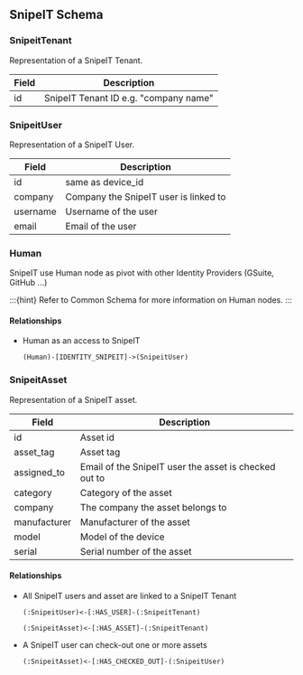 ## SnipeIT Schema

### SnipeitTenant

Representation of a SnipeIT Tenant.

|Field | Description|
|-------|-------------|
|id | SnipeIT Tenant ID e.g. "company name"|

### SnipeitUser

Representation of a SnipeIT User.

|Field | Description|
|-------|-------------|
|id | same as device_id|
|company | Company the SnipeIT user is linked to|
|username | Username of the user |
|email | Email of the user |

### Human

SnipeIT use Human node as pivot with other Identity Providers (GSuite, GitHub ...)

:::{hint}
Refer to Common Schema for more information on Human nodes.
:::

#### Relationships

- Human as an access to SnipeIT
    ```
    (Human)-[IDENTITY_SNIPEIT]->(SnipeitUser)
    ```

### SnipeitAsset

Representation of a SnipeIT asset.

|Field | Description|
|-------|-------------|
|id | Asset id|
|asset_tag | Asset tag|
|assigned_to | Email of the SnipeIT user the asset is checked out to|
|category | Category of the asset |
|company | The company the asset belongs to |
|manufacturer | Manufacturer of the asset |
|model | Model of the device|
|serial | Serial number of the asset|

#### Relationships

- All SnipeIT users and asset are linked to a SnipeIT Tenant

    ```cypher
    (:SnipeitUser)<-[:HAS_USER]-(:SnipeitTenant)
    ```

    ```cypher
    (:SnipeitAsset)<-[:HAS_ASSET]-(:SnipeitTenant)
    ```

- A SnipeIT user can check-out one or more assets

    ```cypher
    (:SnipeitAsset)<-[:HAS_CHECKED_OUT]-(:SnipeitUser)
    ```
